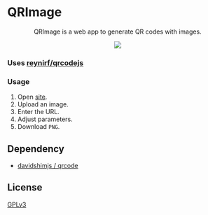 # QRImage

<p align="center">
    QRImage is a web app to generate QR codes with images.
</p>

<p align="center">
    <img src="images/demo.png">
</p>

### Uses [reynirf/qrcodejs](https://github.com/reynirf/qrcodejs)

### Usage

1. Open [site](https://hughchen.github.io/qr_image/).
2. Upload an image.
3. Enter the URL.
4. Adjust parameters.
5. Download `PNG`.

## Dependency

* [davidshimjs / qrcode](https://github.com/davidshimjs/qrcodejs)

## License

[GPLv3](LICENSE)
